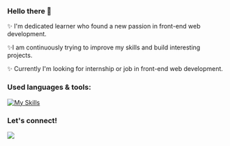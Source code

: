 ### Hello there 👋
✨ I'm dedicated learner who found a new passion in front-end web development. 

✨I am continuously trying to improve my skills and build interesting projects. 

✨ Currently I'm looking for internship or job in front-end web development.



### Used languages & tools: 
[![My Skills](https://skills.thijs.gg/icons?i=ts,js,react,html,css,scss,styledcomponents,nodejs,mongodb,vite,github,postman,materialui,vscode&perline=7)](https://skills.thijs.gg)


### Let's connect!

[![](https://www.vectorlogo.zone/logos/linkedin/linkedin-icon.svg)](https://www.linkedin.com/in/inga-siud/)





<!-- [![Top Langs](https://github-readme-stats.vercel.app/api/top-langs/?username=ingaSiu&layout=compact)](https://github.com/anuraghazra/github-readme-stats) -->
<!--
**ingaSiu/ingaSiu** is a ✨ _special_ ✨ repository because its `README.md` (this file) appears on your GitHub profile.

Here are some ideas to get you started:

- 🔭 I’m currently working on ...
- 🌱 I’m currently learning ...
- 👯 I’m looking to collaborate on ...
- 🤔 I’m looking for help with ...
- 💬 Ask me about ...
- 📫 How to reach me: ...
- 😄 Pronouns: ...
- ⚡ Fun fact: ...
-->
